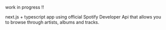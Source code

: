 work in progress !!

next.js + typescript app using official Spotify Developer Api that allows you to browse through artists, albums and tracks.